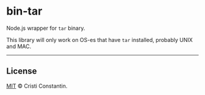 # bin-tar

Node.js wrapper for `tar` binary.

This library will only work on OS-es that have `tar` installed, probably UNIX and MAC.

-----

## License

[MIT](LICENSE) © Cristi Constantin.
